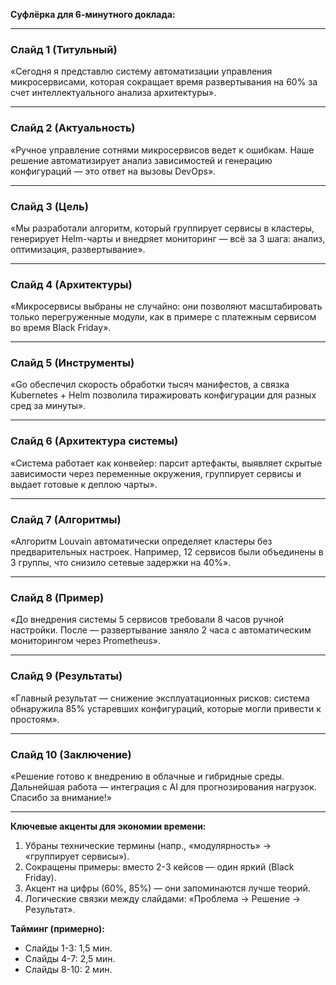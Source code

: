 **Суфлёрка для 6-минутного доклада:**

---

### **Слайд 1 (Титульный)**  
«Сегодня я представлю систему автоматизации управления микросервисами, которая сокращает время развертывания на 60% за счет интеллектуального анализа архитектуры».

---

### **Слайд 2 (Актуальность)**  
«Ручное управление сотнями микросервисов ведет к ошибкам. Наше решение автоматизирует анализ зависимостей и генерацию конфигураций — это ответ на вызовы DevOps».

---

### **Слайд 3 (Цель)**  
«Мы разработали алгоритм, который группирует сервисы в кластеры, генерирует Helm-чарты и внедряет мониторинг — всё за 3 шага: анализ, оптимизация, развертывание».

---

### **Слайд 4 (Архитектуры)**  
«Микросервисы выбраны не случайно: они позволяют масштабировать только перегруженные модули, как в примере с платежным сервисом во время Black Friday».

---

### **Слайд 5 (Инструменты)**  
«Go обеспечил скорость обработки тысяч манифестов, а связка Kubernetes + Helm позволила тиражировать конфигурации для разных сред за минуты».

---

### **Слайд 6 (Архитектура системы)**  
«Система работает как конвейер: парсит артефакты, выявляет скрытые зависимости через переменные окружения, группирует сервисы и выдает готовые к деплою чарты».

---

### **Слайд 7 (Алгоритмы)**  
«Алгоритм Louvain автоматически определяет кластеры без предварительных настроек. Например, 12 сервисов были объединены в 3 группы, что снизило сетевые задержки на 40%».

---

### **Слайд 8 (Пример)**  
«До внедрения системы 5 сервисов требовали 8 часов ручной настройки. После — развертывание заняло 2 часа с автоматическим мониторингом через Prometheus».

---

### **Слайд 9 (Результаты)**  
«Главный результат — снижение эксплуатационных рисков: система обнаружила 85% устаревших конфигураций, которые могли привести к простоям».

---

### **Слайд 10 (Заключение)**  
«Решение готово к внедрению в облачные и гибридные среды. Дальнейшая работа — интеграция с AI для прогнозирования нагрузок. Спасибо за внимание!»

---

**Ключевые акценты для экономии времени:**  
1. Убраны технические термины (напр., «модулярность» → «группирует сервисы»).  
2. Сокращены примеры: вместо 2-3 кейсов — один яркий (Black Friday).  
3. Акцент на цифры (60%, 85%) — они запоминаются лучше теорий.  
4. Логические связки между слайдами: «Проблема → Решение → Результат». 

**Тайминг (примерно):**  
- Слайды 1-3: 1,5 мин.  
- Слайды 4-7: 2,5 мин.  
- Слайды 8-10: 2 мин.
